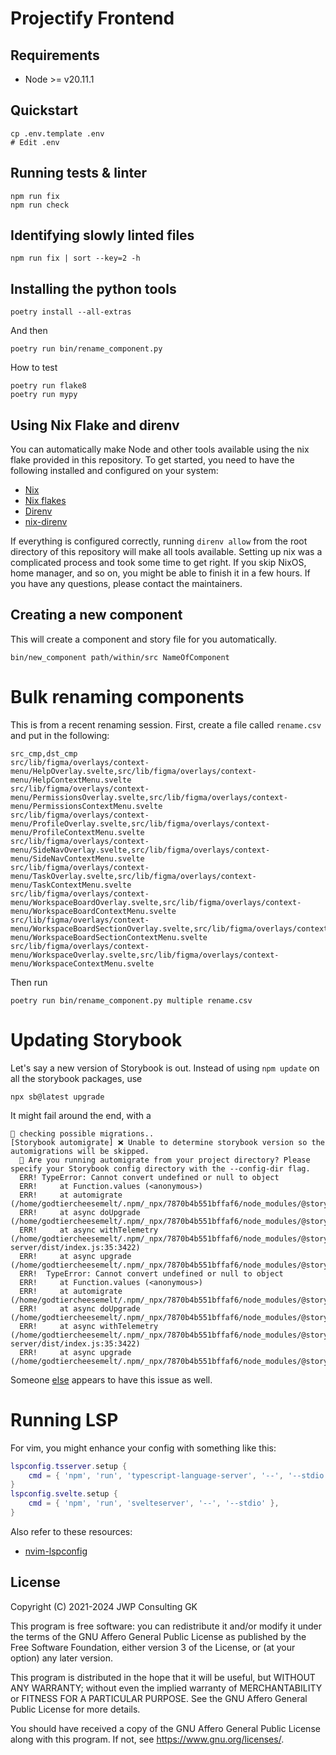 # Projectify Frontend

## Requirements

- Node >= v20.11.1

## Quickstart

```
cp .env.template .env
# Edit .env
```

## Running tests & linter

```
npm run fix
npm run check
```

## Identifying slowly linted files

```
npm run fix | sort --key=2 -h
```

## Installing the python tools

```
poetry install --all-extras
```

And then

```
poetry run bin/rename_component.py
```

How to test

```
poetry run flake8
poetry run mypy
```

## Using Nix Flake and direnv

You can automatically make Node and other tools available using the nix flake
provided in this repository. To get started, you need to have the following
installed and configured on your system:

- [Nix](https://nixos.org/download#download-nix)
- [Nix flakes](https://nixos.wiki/wiki/Flakes)
- [Direnv](https://direnv.net/)
- [nix-direnv](https://github.com/nix-community/nix-direnv)

If everything is configured correctly, running `direnv allow` from the
root directory of this repository will make all tools available. Setting up
nix was a complicated process and took some time to get right.
If you skip NixOS, home manager, and so on, you might be able to finish it in
a few hours. If you have any questions, please contact the maintainers.

## Creating a new component

This will create a component and story file for you automatically.

```
bin/new_component path/within/src NameOfComponent
```

# Bulk renaming components

This is from a recent renaming session. First, create a file called
`rename.csv` and put in the following:

```
src_cmp,dst_cmp
src/lib/figma/overlays/context-menu/HelpOverlay.svelte,src/lib/figma/overlays/context-menu/HelpContextMenu.svelte
src/lib/figma/overlays/context-menu/PermissionsOverlay.svelte,src/lib/figma/overlays/context-menu/PermissionsContextMenu.svelte
src/lib/figma/overlays/context-menu/ProfileOverlay.svelte,src/lib/figma/overlays/context-menu/ProfileContextMenu.svelte
src/lib/figma/overlays/context-menu/SideNavOverlay.svelte,src/lib/figma/overlays/context-menu/SideNavContextMenu.svelte
src/lib/figma/overlays/context-menu/TaskOverlay.svelte,src/lib/figma/overlays/context-menu/TaskContextMenu.svelte
src/lib/figma/overlays/context-menu/WorkspaceBoardOverlay.svelte,src/lib/figma/overlays/context-menu/WorkspaceBoardContextMenu.svelte
src/lib/figma/overlays/context-menu/WorkspaceBoardSectionOverlay.svelte,src/lib/figma/overlays/context-menu/WorkspaceBoardSectionContextMenu.svelte
src/lib/figma/overlays/context-menu/WorkspaceOverlay.svelte,src/lib/figma/overlays/context-menu/WorkspaceContextMenu.svelte
```

Then run

```
poetry run bin/rename_component.py multiple rename.csv
```

# Updating Storybook

Let's say a new version of Storybook is out. Instead of using `npm update` on
all the storybook packages, use

```
npx sb@latest upgrade
```

It might fail around the end, with a

```
🔎 checking possible migrations..
[Storybook automigrate] ❌ Unable to determine storybook version so the automigrations will be skipped.
  🤔 Are you running automigrate from your project directory? Please specify your Storybook config directory with the --config-dir flag.
  ERR! TypeError: Cannot convert undefined or null to object
  ERR!     at Function.values (<anonymous>)
  ERR!     at automigrate (/home/godtiercheesemelt/.npm/_npx/7870b4b551bffaf6/node_modules/@storybook/cli/dist/generate.js:321:743)
  ERR!     at async doUpgrade (/home/godtiercheesemelt/.npm/_npx/7870b4b551bffaf6/node_modules/@storybook/cli/dist/generate.js:394:2893)
  ERR!     at async withTelemetry (/home/godtiercheesemelt/.npm/_npx/7870b4b551bffaf6/node_modules/@storybook/core-server/dist/index.js:35:3422)
  ERR!     at async upgrade (/home/godtiercheesemelt/.npm/_npx/7870b4b551bffaf6/node_modules/@storybook/cli/dist/generate.js:394:3336)
  ERR!  TypeError: Cannot convert undefined or null to object
  ERR!     at Function.values (<anonymous>)
  ERR!     at automigrate (/home/godtiercheesemelt/.npm/_npx/7870b4b551bffaf6/node_modules/@storybook/cli/dist/generate.js:321:743)
  ERR!     at async doUpgrade (/home/godtiercheesemelt/.npm/_npx/7870b4b551bffaf6/node_modules/@storybook/cli/dist/generate.js:394:2893)
  ERR!     at async withTelemetry (/home/godtiercheesemelt/.npm/_npx/7870b4b551bffaf6/node_modules/@storybook/core-server/dist/index.js:35:3422)
  ERR!     at async upgrade (/home/godtiercheesemelt/.npm/_npx/7870b4b551bffaf6/node_modules/@storybook/cli/dist/generate.js:394:3336)
```

Someone [else](https://github.com/vercel/turbo/issues/4612) appears to have
this issue as well.

# Running LSP

For vim, you might enhance your config with something like this:

```lua
lspconfig.tsserver.setup {
    cmd = { 'npm', 'run', 'typescript-language-server', '--', '--stdio' },
}
lspconfig.svelte.setup {
    cmd = { 'npm', 'run', 'svelteserver', '--', '--stdio' },
}
```

Also refer to these resources:

- [nvim-lspconfig](https://github.com/neovim/nvim-lspconfig/tree/master)

## License

Copyright (C) 2021-2024 JWP Consulting GK

This program is free software: you can redistribute it and/or modify
it under the terms of the GNU Affero General Public License as published
by the Free Software Foundation, either version 3 of the License, or
(at your option) any later version.

This program is distributed in the hope that it will be useful,
but WITHOUT ANY WARRANTY; without even the implied warranty of
MERCHANTABILITY or FITNESS FOR A PARTICULAR PURPOSE. See the
GNU Affero General Public License for more details.

You should have received a copy of the GNU Affero General Public License
along with this program. If not, see <https://www.gnu.org/licenses/>.

